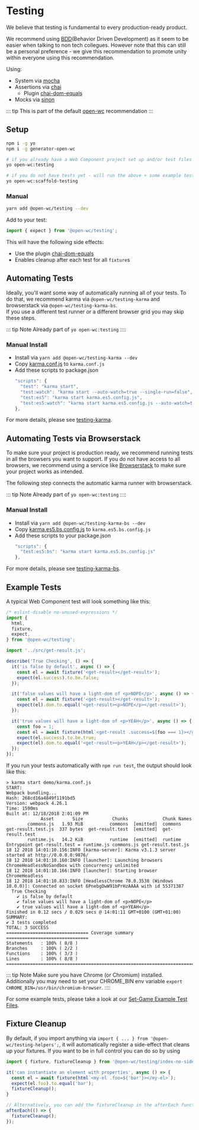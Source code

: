 # Testing

[//]: # (AUTO INSERT HEADER PREPUBLISH)

We believe that testing is fundamental to every production-ready product.

We recommend using [BDD](https://en.wikipedia.org/wiki/Behavior-driven_development)(Behavior Driven Development) as it seem to be easier when talking to non tech collegues. However note that this can still be a personal preference - we give this recommendation to promote unity within everyone using this recommendation.

Using:
- System via [mocha](https://mochajs.org/)
- Assertions via [chai](https://www.chaijs.com/)
  - Plugin [chai-dom-equals](https://www.npmjs.com/package/@open-wc/chai-dom-equals)
- Mocks via [sinon](https://sinonjs.org/)

::: tip
This is part of the default [open-wc](https://open-wc.org/) recommendation
:::

## Setup
```bash
npm i -g yo
npm i -g generator-open-wc

# if you already have a Web Component project set up and/or test files
yo open-wc:testing

# if you do not have tests yet - will run the above + some example test files
yo open-wc:scaffold-testing
```

### Manual
```bash
yarn add @open-wc/testing --dev
```

Add to your test:
```js
import { expect } from '@open-wc/testing';
```

This will have the following side effects:
  - Use the plugin [chai-dom-equals](https://www.npmjs.com/package/@open-wc/chai-dom-equals)
  - Enables cleanup after each test for all `fixture`s

## Automating Tests
Ideally, you'll want some way of automatically running all of your tests. To do that, we recommend karma via `@open-wc/testing-karma` and browserstack via `@open-wc/testing-karma-bs`.  
If you use a different test runner or a different browser grid you may skip these steps.

::: tip Note
Already part of `yo open-wc:testing`
::::

### Manual Install
- Install via `yarn add @open-wc/testing-karma --dev`
- Copy [karma.conf.js](https://github.com/open-wc/open-wc/blob/master/packages/generator-open-wc/generators/testing-karma/templates/static/karma.conf.js) to `karma.conf.js`
- Add these scripts to package.json
  ```js
  "scripts": {
    "test": "karma start",
    "test:watch": "karma start --auto-watch=true --single-run=false",
    "test:es5": "karma start karma.es5.config.js",
    "test:es5:watch": "karma start karma.es5.config.js --auto-watch=true --single-run=false",
  },
  ```

For more details, please see [testing-karma](https://open-wc.org/testing/testing-karma.html).

## Automating Tests via Browserstack
To make sure your project is production ready, we recommend running tests in all the browsers you want to support.
If you do not have access to all browsers, we recommend using a service like [Browserstack](https://www.browserstack.com/) to make sure your project works as intended.

The following step connects the automatic karma runner with browserstack.

::: tip Note
Already part of `yo open-wc:testing`
::::

### Manual Install

- Install via `yarn add @open-wc/testing-karma-bs --dev`
- Copy [karma.es5.bs.config.js](https://github.com/open-wc/open-wc/blob/master/packages/generator-open-wc/generators/testing-karma-bs/templates/static/karma.es5.bs.config.js) to `karma.es5.bs.config.js`
- Add these scripts to your package.json
  ```js
  "scripts": {
    "test:es5:bs": "karma start karma.es5.bs.config.js"
  },
  ```

For more details, please see [testing-karma-bs](https://open-wc.org/testing/testing-karma-bs.html).

## Example Tests

A typical Web Component test will look something like this:

```js
/* eslint-disable no-unused-expressions */
import {
  html,
  fixture,
  expect,
} from '@open-wc/testing';

import '../src/get-result.js';

describe('True Checking', () => {
  it('is false by default', async () => {
    const el = await fixture('<get-result></get-result>');
    expect(el.success).to.be.false;
  });

  it('false values will have a light-dom of <p>NOPE</p>', async () => {
    const el = await fixture('<get-result></get-result>');
    expect(el).dom.to.equal('<get-result><p>NOPE</p></get-result>');
  });

  it('true values will have a light-dom of <p>YEAH</p>', async () => {
    const foo = 1;
    const el = await fixture(html`<get-result .success=${foo === 1}></get-result>`);
    expect(el.success).to.be.true;
    expect(el).dom.to.equal('<get-result><p>YEAH</p></get-result>');
  });
});
```

If you run your tests automatically with `npm run test`, the output should look like this:

```
> karma start demo/karma.conf.js
START:
Webpack bundling...
Hash: 268cd16a4849f1191bd5
Version: webpack 4.26.1
Time: 1590ms
Built at: 12/18/2018 2:01:09 PM
             Asset       Size           Chunks             Chunk Names
        commons.js   1.93 MiB          commons  [emitted]  commons
get-result.test.js  337 bytes  get-result.test  [emitted]  get-result.test
        runtime.js   14.2 KiB          runtime  [emitted]  runtime
Entrypoint get-result.test = runtime.js commons.js get-result.test.js
18 12 2018 14:01:10.156:INFO [karma-server]: Karma v3.1.3 server started at http://0.0.0.0:9876/
18 12 2018 14:01:10.160:INFO [launcher]: Launching browsers ChromeHeadlessNoSandbox with concurrency unlimited
18 12 2018 14:01:10.166:INFO [launcher]: Starting browser ChromeHeadless
18 12 2018 14:01:10.833:INFO [HeadlessChrome 70.0.3538 (Windows 10.0.0)]: Connected on socket 6PnebgDwW91bPrHzAAAA with id 55371387
  True Checking
    ✔ is false by default
    ✔ false values will have a light-dom of <p>NOPE</p>
    ✔ true values will have a light-dom of <p>YEAH</p>
Finished in 0.12 secs / 0.029 secs @ 14:01:11 GMT+0100 (GMT+01:00)
SUMMARY:
✔ 3 tests completed
TOTAL: 3 SUCCESS
=============================== Coverage summary ===============================
Statements   : 100% ( 8/8 )
Branches     : 100% ( 2/2 )
Functions    : 100% ( 3/3 )
Lines        : 100% ( 8/8 )
================================================================================
```

::: tip Note
Make sure you have Chrome (or Chromium) installed.
Additionally you may need to set your CHROME_BIN env variable `export CHROME_BIN=/usr/bin/chromium-browser`.
::::

For some example tests, please take a look at our [Set-Game Example Test Files](https://github.com/open-wc/example-vanilla-set-game/tree/master/test).


## Fixture Cleanup
By default, if you import anything via `import { ... } from '@open-wc/testing-helpers';`, it will automatically register a side-effect that cleans up your fixtures.
If you want to be in full control you can do so by using
```js
import { fixture, fixtureCleanup } from '@open-wc/testing/index-no-side-effects.js';

it('can instantiate an element with properties', async () => {
  const el = await fixture(html`<my-el .foo=${'bar'}></my-el>`);
  expect(el.foo).to.equal('bar');
  fixtureCleanup();
}

// Alternatively, you can add the fixtureCleanup in the afterEach function, but note that this is exactly what the automatically registered side-effect does.
afterEach(() => {
  fixtureCleanup();
});
```

<script>
  export default {
    mounted() {
      const editLink = document.querySelector('.edit-link a');
      if (editLink) {
        const url = editLink.href;
        editLink.href = url.substr(0, url.indexOf('/master/')) + '/master/packages/testing/README.md';
      }
    }
  }
</script>
